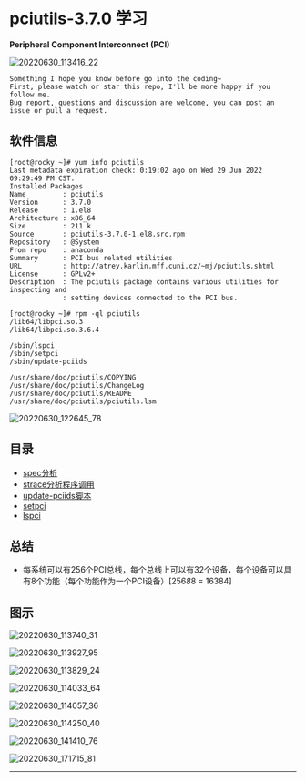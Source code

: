 # pciutils-3.7.0 学习

**Peripheral Component Interconnect (PCI)**

![20220630_113416_22](image/20220630_113416_22.png)

```
Something I hope you know before go into the coding~
First, please watch or star this repo, I'll be more happy if you follow me.
Bug report, questions and discussion are welcome, you can post an issue or pull a request.
```

## 软件信息

```
[root@rocky ~]# yum info pciutils
Last metadata expiration check: 0:19:02 ago on Wed 29 Jun 2022 09:29:49 PM CST.
Installed Packages
Name         : pciutils
Version      : 3.7.0
Release      : 1.el8
Architecture : x86_64
Size         : 211 k
Source       : pciutils-3.7.0-1.el8.src.rpm
Repository   : @System
From repo    : anaconda
Summary      : PCI bus related utilities
URL          : http://atrey.karlin.mff.cuni.cz/~mj/pciutils.shtml
License      : GPLv2+
Description  : The pciutils package contains various utilities for inspecting and
             : setting devices connected to the PCI bus.

[root@rocky ~]# rpm -ql pciutils
/lib64/libpci.so.3
/lib64/libpci.so.3.6.4

/sbin/lspci
/sbin/setpci
/sbin/update-pciids

/usr/share/doc/pciutils/COPYING
/usr/share/doc/pciutils/ChangeLog
/usr/share/doc/pciutils/README
/usr/share/doc/pciutils/pciutils.lsm
```

![20220630_122645_78](image/20220630_122645_78.png)

## 目录

* [spec分析](docs/spec分析.md)
* [strace分析程序调用](docs/strace分析程序调用.md)
* [update-pciids脚本](docs/update-pciids.md)
* [setpci](docs/setpci.md)
* [lspci](docs/lspci.md)


## 总结

* 每系统可以有256个PCI总线，每个总线上可以有32个设备，每个设备可以具有8个功能（每个功能作为一个PCI设备）[256*8*8 = 16384]


## 图示

![20220630_113740_31](image/20220630_113740_31.png)

![20220630_113927_95](image/20220630_113927_95.png)

![20220630_113829_24](image/20220630_113829_24.png)

![20220630_114033_64](image/20220630_114033_64.png)

![20220630_114057_36](image/20220630_114057_36.png)

![20220630_114250_40](image/20220630_114250_40.png)

![20220630_141410_76](image/20220630_141410_76.png)

![20220630_171715_81](image/20220630_171715_81.png)




---
